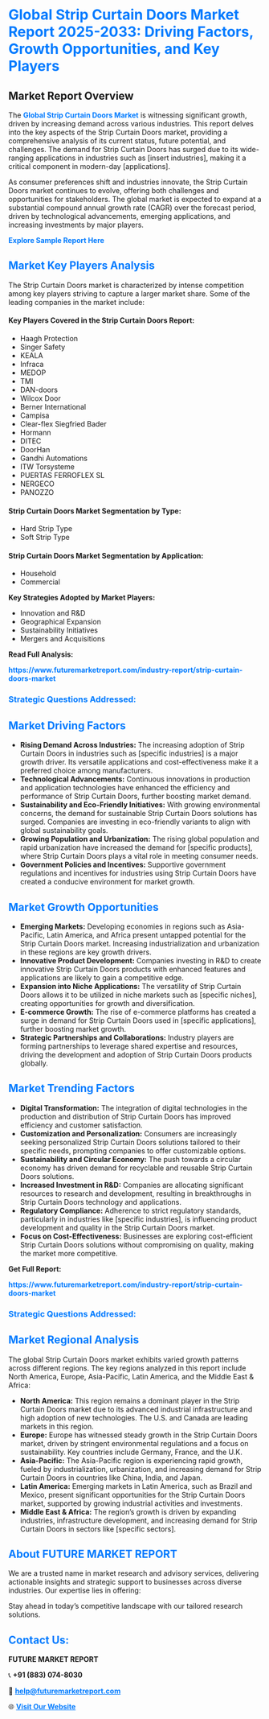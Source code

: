 <h1 style="color: #007BFF;">Global Strip Curtain Doors Market Report 2025-2033: Driving Factors, Growth Opportunities, and Key Players</h1>

<section id="overview">
<h2>Market Report Overview</h2>
<p>The <a href="https://www.futuremarketreport.com/industry-report/strip-curtain-doors-market" style="color: #007BFF; text-decoration: none;"><strong>Global Strip Curtain Doors Market</strong></a> is witnessing significant growth, driven by increasing demand across various industries. This report delves into the key aspects of the Strip Curtain Doors market, providing a comprehensive analysis of its current status, future potential, and challenges. The demand for Strip Curtain Doors has surged due to its wide-ranging applications in industries such as [insert industries], making it a critical component in modern-day [applications].</p>
<p>As consumer preferences shift and industries innovate, the Strip Curtain Doors market continues to evolve, offering both challenges and opportunities for stakeholders. The global market is expected to expand at a substantial compound annual growth rate (CAGR) over the forecast period, driven by technological advancements, emerging applications, and increasing investments by major players.</p>
</section>

<section id="overview">
<p><a href="https://www.futuremarketreport.com/request-sample/reportId=83079" style="color: #007BFF; text-decoration: none;"><strong>Explore Sample Report Here</strong></a></p>
</section>

<section id="key-players">
<h2 style="color: #007BFF;">Market Key Players Analysis</h2>
<p>The Strip Curtain Doors market is characterized by intense competition among key players striving to capture a larger market share. Some of the leading companies in the market include:</p>
<h4>Key Players Covered in the Strip Curtain Doors Report:</h4>
<ul><li>Haagh Protection</li><li>Singer Safety</li><li>KEALA</li><li>Infraca</li><li>MEDOP</li><li>TMI</li><li>DAN-doors</li><li>Wilcox Door</li><li>Berner International</li><li>Campisa</li><li>Clear-flex Siegfried Bader</li><li>Hormann</li><li>DITEC</li><li>DoorHan</li><li>Gandhi Automations</li><li>ITW Torsysteme</li><li>PUERTAS FERROFLEX SL</li><li>NERGECO</li><li>PANOZZO</li></ul>
<h4>Strip Curtain Doors Market Segmentation by Type:</h4>
<ul><li>Hard Strip Type</li><li>Soft Strip Type</li></ul>

<h4>Strip Curtain Doors Market Segmentation by Application:</h4>
<ul><li>Household</li><li>Commercial</li></ul>
<p><strong>Key Strategies Adopted by Market Players:</strong></p>
<ul>
<li>Innovation and R&D</li>
<li>Geographical Expansion</li>
<li>Sustainability Initiatives</li>
<li>Mergers and Acquisitions</li>
</ul>
</section>

<section>
<p><strong>Read Full Analysis: </strong></p><a href="https://www.futuremarketreport.com/industry-report/strip-curtain-doors-market" style="color: #007BFF; text-decoration: none;"><strong>https://www.futuremarketreport.com/industry-report/strip-curtain-doors-market</strong></a>
<h3 style="color: #007BFF;">Strategic Questions Addressed:</h3>
</section>

<section id="driving-factors">
<h2 style="color: #007BFF;">Market Driving Factors</h2>
<ul>
<li><strong>Rising Demand Across Industries:</strong> The increasing adoption of Strip Curtain Doors in industries such as [specific industries] is a major growth driver. Its versatile applications and cost-effectiveness make it a preferred choice among manufacturers.</li>
<li><strong>Technological Advancements:</strong> Continuous innovations in production and application technologies have enhanced the efficiency and performance of Strip Curtain Doors, further boosting market demand.</li>
<li><strong>Sustainability and Eco-Friendly Initiatives:</strong> With growing environmental concerns, the demand for sustainable Strip Curtain Doors solutions has surged. Companies are investing in eco-friendly variants to align with global sustainability goals.</li>
<li><strong>Growing Population and Urbanization:</strong> The rising global population and rapid urbanization have increased the demand for [specific products], where Strip Curtain Doors plays a vital role in meeting consumer needs.</li>
<li><strong>Government Policies and Incentives:</strong> Supportive government regulations and incentives for industries using Strip Curtain Doors have created a conducive environment for market growth.</li>
</ul>
</section>

<section id="growth-opportunities">
<h2 style="color: #007BFF;">Market Growth Opportunities</h2>
<ul>
<li><strong>Emerging Markets:</strong> Developing economies in regions such as Asia-Pacific, Latin America, and Africa present untapped potential for the Strip Curtain Doors market. Increasing industrialization and urbanization in these regions are key growth drivers.</li>
<li><strong>Innovative Product Development:</strong> Companies investing in R&D to create innovative Strip Curtain Doors products with enhanced features and applications are likely to gain a competitive edge.</li>
<li><strong>Expansion into Niche Applications:</strong> The versatility of Strip Curtain Doors allows it to be utilized in niche markets such as [specific niches], creating opportunities for growth and diversification.</li>
<li><strong>E-commerce Growth:</strong> The rise of e-commerce platforms has created a surge in demand for Strip Curtain Doors used in [specific applications], further boosting market growth.</li>
<li><strong>Strategic Partnerships and Collaborations:</strong> Industry players are forming partnerships to leverage shared expertise and resources, driving the development and adoption of Strip Curtain Doors products globally.</li>
</ul>
</section>

<section id="trending-factors">
<h2 style="color: #007BFF;">Market Trending Factors</h2>
<ul>
<li><strong>Digital Transformation:</strong> The integration of digital technologies in the production and distribution of Strip Curtain Doors has improved efficiency and customer satisfaction.</li>
<li><strong>Customization and Personalization:</strong> Consumers are increasingly seeking personalized Strip Curtain Doors solutions tailored to their specific needs, prompting companies to offer customizable options.</li>
<li><strong>Sustainability and Circular Economy:</strong> The push towards a circular economy has driven demand for recyclable and reusable Strip Curtain Doors solutions.</li>
<li><strong>Increased Investment in R&D:</strong> Companies are allocating significant resources to research and development, resulting in breakthroughs in Strip Curtain Doors technology and applications.</li>
<li><strong>Regulatory Compliance:</strong> Adherence to strict regulatory standards, particularly in industries like [specific industries], is influencing product development and quality in the Strip Curtain Doors market.</li>
<li><strong>Focus on Cost-Effectiveness:</strong> Businesses are exploring cost-efficient Strip Curtain Doors solutions without compromising on quality, making the market more competitive.</li>
</ul>
</section>

<section>
<p><strong>Get Full Report: </strong></p><a href="https://www.futuremarketreport.com/industry-report/strip-curtain-doors-market" style="color: #007BFF; text-decoration: none;"><strong>https://www.futuremarketreport.com/industry-report/strip-curtain-doors-market</strong></a>
<h3 style="color: #007BFF;">Strategic Questions Addressed:</h3>
</section>


<section id="regional-analysis">
<h2 style="color: #007BFF;">Market Regional Analysis</h2>
<p>The global Strip Curtain Doors market exhibits varied growth patterns across different regions. The key regions analyzed in this report include North America, Europe, Asia-Pacific, Latin America, and the Middle East & Africa:</p>
<ul>
<li><strong>North America:</strong> This region remains a dominant player in the Strip Curtain Doors market due to its advanced industrial infrastructure and high adoption of new technologies. The U.S. and Canada are leading markets in this region.</li>
<li><strong>Europe:</strong> Europe has witnessed steady growth in the Strip Curtain Doors market, driven by stringent environmental regulations and a focus on sustainability. Key countries include Germany, France, and the U.K.</li>
<li><strong>Asia-Pacific:</strong> The Asia-Pacific region is experiencing rapid growth, fueled by industrialization, urbanization, and increasing demand for Strip Curtain Doors in countries like China, India, and Japan.</li>
<li><strong>Latin America:</strong> Emerging markets in Latin America, such as Brazil and Mexico, present significant opportunities for the Strip Curtain Doors market, supported by growing industrial activities and investments.</li>
<li><strong>Middle East & Africa:</strong> The region’s growth is driven by expanding industries, infrastructure development, and increasing demand for Strip Curtain Doors in sectors like [specific sectors].</li>
</ul>
</section>

<footer>
<h2 style="color: #007BFF;">About FUTURE MARKET REPORT</h2>
<p>We are a trusted name in market research and advisory services, delivering actionable insights and strategic support to businesses across diverse industries. Our expertise lies in offering:</p>

<p>Stay ahead in today’s competitive landscape with our tailored research solutions.</p>

<h2 style="color: #007BFF;">Contact Us:</h2>
<p><strong>FUTURE MARKET REPORT</strong></p>
<p>📞 <strong>+91 (883) 074-8030</strong></p>
<p>📧 <strong><a href="mailto:help@futuremarketreport.com" style="color: #007BFF;">help@futuremarketreport.com</a></strong></p>
<p>🌐 <strong><a href="https://www.futuremarketreport.com/" style="color: #007BFF;">Visit Our Website</a></strong></p>
</footer>